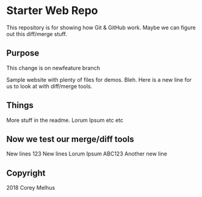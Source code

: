 # Starter Web Repo

This repository is for showing how Git & GitHub work. 
Maybe we can figure out this diff/merge stuff.

## Purpose

This change is on newfeature branch

Sample website with plenty of files for demos. Bleh.
Here is a new line for us to look at with diff/merge tools.

## Things
More stuff in the readme. Lorum Ipsum etc etc

## Now we test our merge/diff tools
New lines 123
New lines
Lorum Ipsum ABC123
Another new line

## Copyright
2018 Corey Melhus
